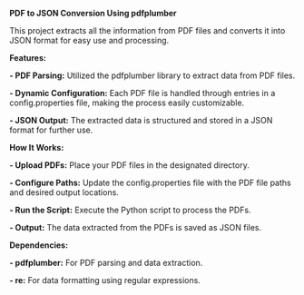 
**PDF to JSON Conversion Using pdfplumber**

This project extracts all the information from PDF files and converts it into JSON format for easy use and processing.


**Features:**

**- PDF Parsing:** Utilized the pdfplumber library to extract data from PDF files.

**- Dynamic Configuration:** Each PDF file is handled through entries in a config.properties file, making the process easily customizable.

**- JSON Output:** The extracted data is structured and stored in a JSON format for further use.


**How It Works:**

**- Upload PDFs:** Place your PDF files in the designated directory.

**- Configure Paths:** Update the config.properties file with the PDF file paths and desired output locations.

**- Run the Script:** Execute the Python script to process the PDFs.

**- Output:** The data extracted from the PDFs is saved as JSON files.


**Dependencies:**

**- pdfplumber:** For PDF parsing and data extraction.

**- re:** For data formatting using regular expressions.
